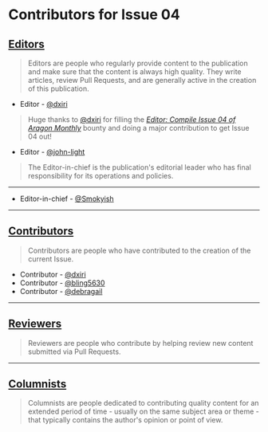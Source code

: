 # Contributors for Issue 04

## [Editors](editors.md)
> Editors are people who regularly provide content to the publication and make sure that the content is always high quality. They write articles, review Pull Requests, and are generally active in the creation of this publication.

- Editor - [@dxiri](https://github.com/dxiri)
> Huge thanks to [@dxiri](https://github.com/dxiri) for filling the [_Editor: Compile Issue 04 of Aragon Monthly_](https://github.com/aragon/aragon-monthly/issues/111) bounty and doing a major contribution to get Issue 04 out!

- Editor - [@john-light](https://github.com/john-light)

> The Editor-in-chief is the publication's editorial leader who has final responsibility for its operations and policies.
___

- Editor-in-chief - [@Smokyish](https://github.com/Smokyish)
___

## [Contributors](contributors.md)
> Contributors are people who have contributed to the creation of the current Issue.

- Contributor - [@dxiri](https://github.com/dxiri)
- Contributor - [@bling5630](https://github.com/bling5630)
- Contributor - [@debragail](https://github.com/debragail)
___

## [Reviewers](reviewers.md)
> Reviewers are people who contribute by helping review new content submitted via Pull Requests.
___

## [Columnists](columnists.md)
> Columnists are people dedicated to contributing quality content for an extended period of time - usually on the same subject area or theme - that typically contains the author's opinion or point of view.
